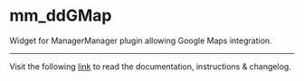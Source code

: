 # mm_ddGMap

Widget for ManagerManager plugin allowing Google Maps integration.
___
Visit the following [link](http://code.divandesign.biz/modx/mm_ddgmap) to read the documentation, instructions & changelog.